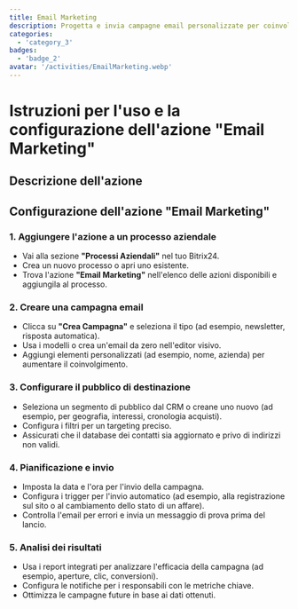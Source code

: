 ```yaml
---
title: Email Marketing
description: Progetta e invia campagne email personalizzate per coinvolgere il tuo pubblico.
categories: 
  - 'category_3'
badges: 
  - 'badge_2'
avatar: '/activities/EmailMarketing.webp'
---
```

# Istruzioni per l'uso e la configurazione dell'azione "Email Marketing"

## Descrizione dell'azione

## **Configurazione dell'azione "Email Marketing"**

### 1. Aggiungere l'azione a un processo aziendale
- Vai alla sezione **"Processi Aziendali"** nel tuo Bitrix24.
- Crea un nuovo processo o apri uno esistente.
- Trova l'azione **"Email Marketing"** nell'elenco delle azioni disponibili e aggiungila al processo.

### 2. Creare una campagna email
- Clicca su **"Crea Campagna"** e seleziona il tipo (ad esempio, newsletter, risposta automatica).
- Usa i modelli o crea un'email da zero nell'editor visivo.
- Aggiungi elementi personalizzati (ad esempio, nome, azienda) per aumentare il coinvolgimento.

### 3. Configurare il pubblico di destinazione
- Seleziona un segmento di pubblico dal CRM o creane uno nuovo (ad esempio, per geografia, interessi, cronologia acquisti).
- Configura i filtri per un targeting preciso.
- Assicurati che il database dei contatti sia aggiornato e privo di indirizzi non validi.

### 4. Pianificazione e invio
- Imposta la data e l'ora per l'invio della campagna.
- Configura i trigger per l'invio automatico (ad esempio, alla registrazione sul sito o al cambiamento dello stato di un affare).
- Controlla l'email per errori e invia un messaggio di prova prima del lancio.

### 5. Analisi dei risultati
- Usa i report integrati per analizzare l'efficacia della campagna (ad esempio, aperture, clic, conversioni).
- Configura le notifiche per i responsabili con le metriche chiave.
- Ottimizza le campagne future in base ai dati ottenuti.